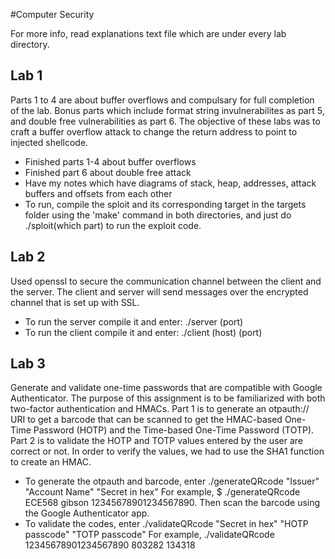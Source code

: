 #Computer Security

For more info, read explanations text file which are under every lab directory.

## Lab 1 
Parts 1 to 4 are about buffer overflows and compulsary for full completion of the lab. Bonus parts which include format string invulnerabilites as part 5, and double free vulnerabilities as part 6.
The objective of these labs was to craft a buffer overflow attack to change the return address to point to injected shellcode.

- Finished parts 1-4 about buffer overflows
- Finished part 6 about double free attack
- Have my notes which have diagrams of stack, heap, addresses, attack buffers and offsets from each other
- To run, compile the sploit and its corresponding target in the targets folder using the 'make' command in both directories, and just do ./sploit(which part) to run the exploit code.

## Lab 2
Used openssl to secure	the	communication	channel	between	the	client	and	the	server. The	client	and	server	will	send messages	over	the	encrypted	channel	that is	set	up	with	SSL.
- To run the server compile it and enter: ./server (port)
- To run the client compile it and enter: ./client (host) (port)

## Lab 3
Generate and validate one-time passwords that are compatible with Google Authenticator. The purpose of this assignment is to be familiarized with both two-factor authentication and HMACs.
Part 1 is to generate an otpauth:// URI to get a barcode that can be scanned to get the HMAC-based One-Time Password (HOTP) and the Time-based One-Time Password (TOTP).
Part 2 is to validate the HOTP and TOTP values entered by the user are correct or not. In order to verify the values, we had to use the SHA1 function to create an HMAC.
- To generate the otpauth and barcode, enter ./generateQRcode "Issuer" "Account Name" "Secret in hex"
For example, $ ./generateQRcode ECE568 gibson 12345678901234567890. Then scan the barcode using the Google Authenticator app.
- To validate the codes, enter ./validateQRcode "Secret in hex" "HOTP passcode" "TOTP passcode"
For example, ./validateQRcode 12345678901234567890 803282 134318
